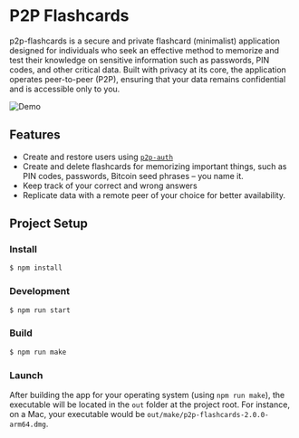 # P2P Flashcards

p2p-flashcards is a secure and private flashcard (minimalist) application designed for individuals who seek an effective method to memorize and test their knowledge on sensitive information such as passwords, PIN codes, and other critical data. Built with privacy at its core, the application operates peer-to-peer (P2P), ensuring that your data remains confidential and is accessible only to you.

![Demo](resources/demo.gif)

## Features
- Create and restore users using [`p2p-auth`](https://github.com/MKPLKN/p2p-auth)
- Create and delete flashcards for memorizing important things, such as PIN codes, passwords, Bitcoin seed phrases – you name it.
- Keep track of your correct and wrong answers
- Replicate data with a remote peer of your choice for better availability.

## Project Setup

### Install

```bash
$ npm install
```

### Development

```bash
$ npm run start
```

### Build

```bash
$ npm run make
```

### Launch
After building the app for your operating system (using `npm run make`), the executable will be located in the `out` folder at the project root. For instance, on a Mac, your executable would be `out/make/p2p-flashcards-2.0.0-arm64.dmg`.